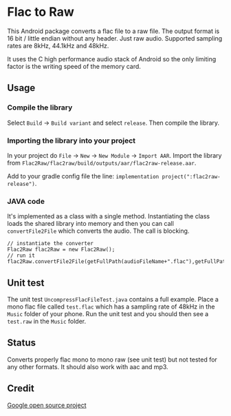 # Flac to Raw

This Android package converts a flac file to a raw file. The output format is 16 bit / little
endian without any header. Just raw audio. Supported sampling rates are 8kHz, 44.1kHz and 48kHz.

It uses the C high performance audio stack of Android so the only limiting factor is the writing
speed of the memory card.

## Usage

### Compile the library

Select `Build` -> `Build variant` and select `release`. Then compile the library.

### Importing the library into your project

In your project do `File` -> `New` -> `New Module` -> `Import AAR`. Import the library from
`Flac2Raw/flac2raw/build/outputs/aar/flac2raw-release.aar`.

Add to your gradle config file the line: `implementation project(":flac2raw-release")`.

### JAVA code

It's implemented as a class with a single method. Instantiating the class loads the
shared library into memory and then you can call `convertFile2File` which converts the
audio. The call is blocking.

```
// instantiate the converter
Flac2Raw flac2Raw = new Flac2Raw();
// run it
flac2Raw.convertFile2File(getFullPath(audioFileName+".flac"),getFullPath(audioFileName+".raw"),48000);
```

## Unit test
The unit test `UncompressFlacFileTest.java` contains a full example. 
Place a mono flac file called `test.flac` which has a sampling rate of 48kHz in the
`Music` folder of your phone. Run the unit test and you should then see a `test.raw`
in the `Music` folder.

## Status

Converts properly flac mono to mono raw (see unit test) but not tested for any other formats. It should also work
with aac and mp3.

## Credit
[Google open source project](https://android.googlesource.com/platform/frameworks/wilhelm/+/master/tests/examples/slesTestDecodeToBuffQueue.cpp)
